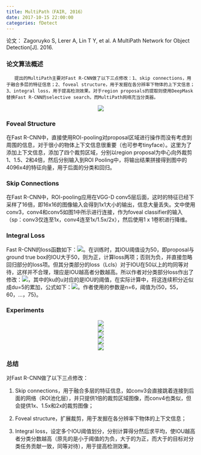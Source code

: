 ```yaml
---
title: MultiPath（FAIR, 2016）
date: 2017-10-15 22:00:00
categories: fDetect
---
```


<script type="text/javascript" src="http://cdn.mathjax.org/mathjax/latest/MathJax.js?config=default"></script>

论文： Zagoruyko S, Lerer A, Lin T Y, et al. A MultiPath Network for Object Detection[J]. 2016.

### 论文算法概述

       提出的MultiPath主要对Fast R-CNN做了以下三点修改：1、skip connections，用于融合多层的特征信息；2、foveal structure，用于发掘在各分辨率下物体的上下文信息；3、integral loss，用于提高检测效果。对于region proposals的提取则使用DeepMask替换Fast R-CNN的selective search，而MultiPath网络充当分类器。
	   
<center><img src="{{ site.baseurl }}/images/pdDetect/multipath1.png"></center>

### Foveal Structure

   在Fast R-CNN中，直接使用ROI-pooling对proposal区域进行操作而没有考虑到周围的信息，对于很小的物体上下文信息很重要（也可参考tinyface）。这里为了添加上下文信息，添加了四个裁剪区域，分别以region proposal为中心向外裁剪1、1.5、2和4倍，然后分别输入到ROI Pooling中，将输出结果拼接得到图中的4096x4的特征向量，用于后面的分类和回归。
   
### Skip Connections

   在Fast R-CNN中，ROI-pooling应用在VGG-D conv5层后面，这时的特征已经下采样了16倍，即16x16的图像输入会得到1x1大小的输出，信息大量丢失。文中使用conv3，conv4和conv5如图1中所示进行连接，作为foveal classifier的输入（sp：conv3仅连至1x，conv4连至1x/1.5x/2x），然后使用1 x 1卷积进行降维。
   
### Integral Loss

   Fast R-CNN的loss函数如下：<img src="{{ site.baseurl }}/images/pdDetect/multipath2.png">。在训练时，其IOU阈值设为50，即proposal与ground true box的IOU大于50，则为正，计算loss两项；否则为负，并直接忽略回归部分的loss项。但其分类部分的loss（Lcls）对于IOU在50以上的均同等对待，这样并不合理，理应是IOU越高者分数越高。所以作者对分类部分loss作出了修改：<img src="{{ site.baseurl }}/images/pdDetect/multipath3.png">，其中的ku的u对应的是IOU的阈值，在实际计算中，将这连续积分近似成du=5的累加，公式如下：<img src="{{ site.baseurl }}/images/pdDetect/multipath4.png">。作者使用的参数是n=6，阈值为{50，55，60，...，75}。
   
### Experiments

   <center><img src="{{ site.baseurl }}/images/pdDetect/multipath5.png"></center>
   
   <center><img src="{{ site.baseurl }}/images/pdDetect/multipath6.png"></center>
   
   <center><img src="{{ site.baseurl }}/images/pdDetect/multipath7.png"></center>
   
   <center><img src="{{ site.baseurl }}/images/pdDetect/multipath8.png"></center>
   
   <center><img src="{{ site.baseurl }}/images/pdDetect/multipath9.png"></center>

### 总结

   对Fast R-CNN做了以下三点修改：
   
1. Skip connections，用于融合多层的特征信息，如conv3会直接跳着连接到后面的网络（ROI池化层），并只提供1倍的裁剪区域图像，而conv4也类似，但会提供1x、1.5x和2x的裁剪图像；

2. Foveal structure，扩展裁剪，用于发掘在各分辨率下物体的上下文信息；

3. Integral loss，设定多个IOU阈值划分，分别计算得分然后求平均，使IOU越高者分类分数越高（原先的是小于阈值的为负，大于的为正，而大于的目标对分类任务贡献一致，同等对待），用于提高检测效果。